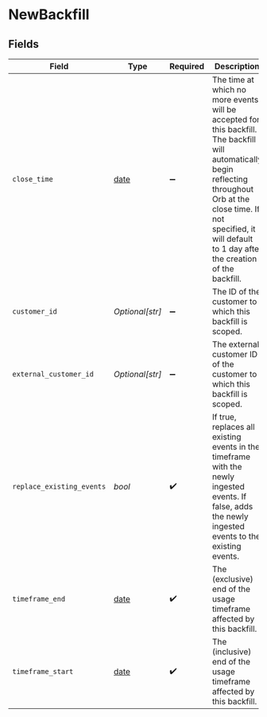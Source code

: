 # NewBackfill


## Fields

| Field                                                                                                                                                                                                                                  | Type                                                                                                                                                                                                                                   | Required                                                                                                                                                                                                                               | Description                                                                                                                                                                                                                            |
| -------------------------------------------------------------------------------------------------------------------------------------------------------------------------------------------------------------------------------------- | -------------------------------------------------------------------------------------------------------------------------------------------------------------------------------------------------------------------------------------- | -------------------------------------------------------------------------------------------------------------------------------------------------------------------------------------------------------------------------------------- | -------------------------------------------------------------------------------------------------------------------------------------------------------------------------------------------------------------------------------------- |
| `close_time`                                                                                                                                                                                                                           | [date](https://docs.python.org/3/library/datetime.html#date-objects)                                                                                                                                                                   | :heavy_minus_sign:                                                                                                                                                                                                                     | The time at which no more events will be accepted for this backfill. The backfill will automatically begin reflecting throughout Orb at the close time. If not specified, it will default to 1 day after the creation of the backfill. |
| `customer_id`                                                                                                                                                                                                                          | *Optional[str]*                                                                                                                                                                                                                        | :heavy_minus_sign:                                                                                                                                                                                                                     | The ID of the customer to which this backfill is scoped.                                                                                                                                                                               |
| `external_customer_id`                                                                                                                                                                                                                 | *Optional[str]*                                                                                                                                                                                                                        | :heavy_minus_sign:                                                                                                                                                                                                                     | The external customer ID of the customer to which this backfill is scoped.                                                                                                                                                             |
| `replace_existing_events`                                                                                                                                                                                                              | *bool*                                                                                                                                                                                                                                 | :heavy_check_mark:                                                                                                                                                                                                                     | If true, replaces all existing events in the timeframe with the newly ingested events. If false, adds the newly ingested events to the existing events.                                                                                |
| `timeframe_end`                                                                                                                                                                                                                        | [date](https://docs.python.org/3/library/datetime.html#date-objects)                                                                                                                                                                   | :heavy_check_mark:                                                                                                                                                                                                                     | The (exclusive) end of the usage timeframe affected by this backfill.                                                                                                                                                                  |
| `timeframe_start`                                                                                                                                                                                                                      | [date](https://docs.python.org/3/library/datetime.html#date-objects)                                                                                                                                                                   | :heavy_check_mark:                                                                                                                                                                                                                     | The (inclusive) end of the usage timeframe affected by this backfill.                                                                                                                                                                  |